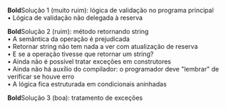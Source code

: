 **Bold**Solução 1 (muito ruim): lógica de validação no programa principal</br> 
• Lógica de validação não delegada à reserva

**Bold**Solução 2 (ruim): método retornando string </br> 
• A semântica da operação é prejudicada</br> 
• Retornar string não tem nada a ver com atualização de reserva</br> 
• E se a operação tivesse que retornar um string?</br> 
• Ainda não é possível tratar exceções em construtores</br> 
• Ainda não há auxílio do compilador: o programador deve "lembrar" de verificar se houve
erro</br> 
• A lógica fica estruturada em condicionais aninhadas

**Bold**Solução 3 (boa): tratamento de exceções
